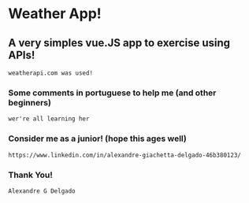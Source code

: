 # Weather App!

## A very simples vue.JS app to exercise using APIs!
```
weatherapi.com was used!
```

### Some comments in portuguese to help me (and other beginners)
```
wer're all learning her
```

### Consider me as a junior! (hope this ages well)
```
https://www.linkedin.com/in/alexandre-giachetta-delgado-46b380123/
```

### Thank You!
```
Alexandre G Delgado
```
